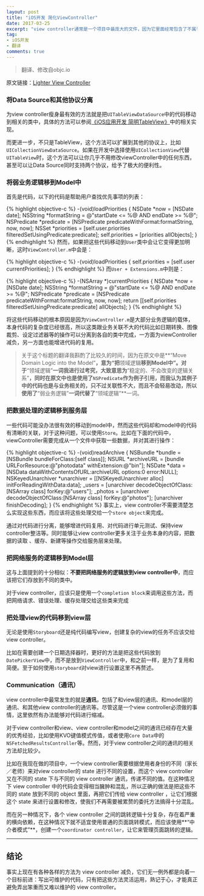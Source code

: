 ```yaml
---
layout: post
title: "iOS开发 简化ViewController"
date: 2017-03-25
excerpt: "view controller通常是一个项目中最庞大的文件，因为它里面经常包含了不属于它的代码，同时这也使它成为代码中最难以重用的部分。所以为view controller瘦身，让其中的代码复用性更强，把相关代码放到正确的地方显得尤其重要。"
tag:
- iOS开发
- 翻译
comments: true
---
```


>翻译、修改自objc.io
>
原文链接：[Lighter View Controller](https://www.objc.io/issues/1-view-controllers/lighter-view-controllers/)

### 将Data Source和其他协议分离
为view controller瘦身最有效的方法就是把`UITableViewDataSource`中的代码移动到相关的类中，具体的方法可以参阅[《iOS应用开发 简明TableView》](http://www.jianshu.com/p/79619c56d9df)中的相关实现。

而更进一步，不只是TableView，这个方法可以扩展到其他的协议上，比如`UICollectionViewDataSource`。如果在开发中选择使用`UICollectionView`代替`UITableView`时，这个方法可以让你几乎不用修改viewController中的任何东西，甚至可以让Data Source同时支持两个协议，给予了极大的便利性。

### 将弱业务逻辑移到Model中
首先是代码，以下的代码是帮助用户查找优先事项的列表：

{% highlight objective-c %}
-(void)loadPriorities
{
	NSDate *now = [NSDate date];
	NSString *formatString = @"startDate <= %@ AND endDate >= %@";
	NSPredicate *predicate = [NSPredicate predicateWithFormat:formatString, now, now];
	NSSet *priorities = [self.user.priorities filteredSetUsingPredicate:predicate];
	self.priorities = [priorities allObjects];
}
{% endhighlight %}
然而，如果把这些代码移动到`User`类中会让它变得更加明晰，这时`ViewController.m`中会是：

{% highlight objective-c %}
-(void)loadPriorities
{
	self.priorities = [self.user currentPriorities];
}
{% endhighlight %}
而`User + Extensions.m`中则是：

{% highlight objective-c %}
-(NSArray *)currentPriorities
{
	NSDate *now = [NSDate date];
	NSString *formatString = @"startDate <= %@ AND endDate >= %@";
	NSPredicate *predicate = [NSPredicate predicateWithFormat:formatString, now, now];
	return [[self.priorities filteredSetUsingPredicate:predicate] allObjects];
}
{% endhighlight %}

将这些代码移动的根本原因是因为`ViewController.m`是大部分业务逻辑的载体，本身代码的复杂度已经很高，所以这类跟业务关联不大的代码比如日期转换、图像裁剪、设定过滤器等的操作可以分离到各自的类中完成，一方面为viewController减负，另一方面也能增进代码的复用。
>关于这个标题的翻译我斟酌了比较久的时间，因为在原文中是**“Move Domain Logic into the Model”**，意为“把**领域逻辑**移到Model中”。对于**“领域逻辑”**一词我进行过考究，大致意思为**“稳定的、不会改变的逻辑关系”**，同时在原文中也是使用了`NSPredicate`作为例子引用，而我认为其例子中的代码也是与业务相关的，只不过关联性不大，而且不会轻易改动，所以使用了**“弱业务逻辑”**一词代替了**“领域逻辑”**一词。

### 把数据处理的逻辑移到服务层
一些代码可能没办法很有效的移动到model中，然而这些代码却和model中的代码有清晰的关联，对于这种问题，可以使用`Store`。比如在下面的代码中，viewController需要完成从一个文件中获取一些数据，并对其进行操作：

{% highlight objective-c %}
-(void)readArchive 
{
	NSBundle *bundle = [NSBundle bundleForClass:[self class]];
	NSURL *archiveURL = [bundle URLForResource:@"photodata" withExtension:@"bin"];
	NSDate *data = [NSData dataWithContentsOfURL:archiveURL options:0 error:NULL];
	NSKeyedUnarchiver *unarchiver = [[NSKeyedUnarchiver alloc] initForReadingWithData:data];
    _users = [unarchiver decodeObjectOfClass:[NSArray class] forKey:@"users"];
    _photos = [unarchiver decodeObjectOfClass:[NSArray class] forKey:@"photos"];
    [unarchiver finishDecoding];
}
{% endhighlight %}
事实上，view controller不需要清楚怎么实现这些东西，而应该将这些处理交给一个`store object`来完成。

通过对代码进行分离，能够增进代码复用、对代码进行单元测试、保持view controller整洁等。同时能够让view controller更多关注于业务本身的内容，把数据的读取 、缓存、新建等操作交给服务层来处理。

### 把网络服务的逻辑移到Model层
这与上面提到的十分相似：**不要把网络服务的逻辑放到view controller中**，而应该把它们存放到不同的类中。

对于view controller，应该只是使用一个`completion block`来调用这些方法，而把网络请求、错误处理、缓存处理交给这些类来完成

### 把处理view的代码移到view层
无论是使用`Storyboard`还是纯代码编写view，创建复杂的view的任务不应该交给view controller。

比如在需要创建一个日期选择器时，更好的方法是把这些代码放到`DatePickerView`中，而不是放到`ViewController`中，和之前一样，是为了复用和简便。至于如何使用`storyboard`对view进行设置这里不再赘述。

### Communication（通讯）
view controller中最常发生的就是**通讯**，包括了和view层的通讯、和model层的通讯、和其他view controller的通讯等。尽管这是一个view controller必须做的事情，这里依然有办法能够对代码进行缩减。

对于view controller和view、view controller和model之间的通讯已经存在大量的优秀经验，比如使用KVO键值模式传值，或者使用`Core Data`中的`NSFetchedResultsController`等。然而，对于view controller之间的通讯的相关方法却比较少。

比如在我现在做的项目中，一个view controller需要根据使用者身份的不同（家长／老师）来对view controller的 state 进行不同的设置，而这个 view controller 又在不同的 state 下与不同的 view controller 通讯，传递不同的值。在这种情况下 view controller 中的代码会变得相当臃肿和混乱，所以正确的做法是把这些不同的 state 放到不同的 object 里面，再把它们传给 view controller ，让它们根据这个 state 来进行设置和修改，使我们不再需要被累赘的委托方法搞得十分混乱。

而在另一种情况下，各个 view controller 之间的跳转逻辑十分复杂，存在着严重的横向依赖，在这种情况下就不适宜使用普通的页面跳转模式，而应该使用**“中介者模式”**，创建一个`coordinator controller`，让它来管理页面跳转的逻辑。

---

## 结论
事实上现在有各种各样的方法为 view controller 减负，它们无一例外都是向着一个目标前进：写出可维护的代码，只有把这些方法灵活运用，熟记于心，才能真正避免弄出笨重而又难以维护的 view controller。
